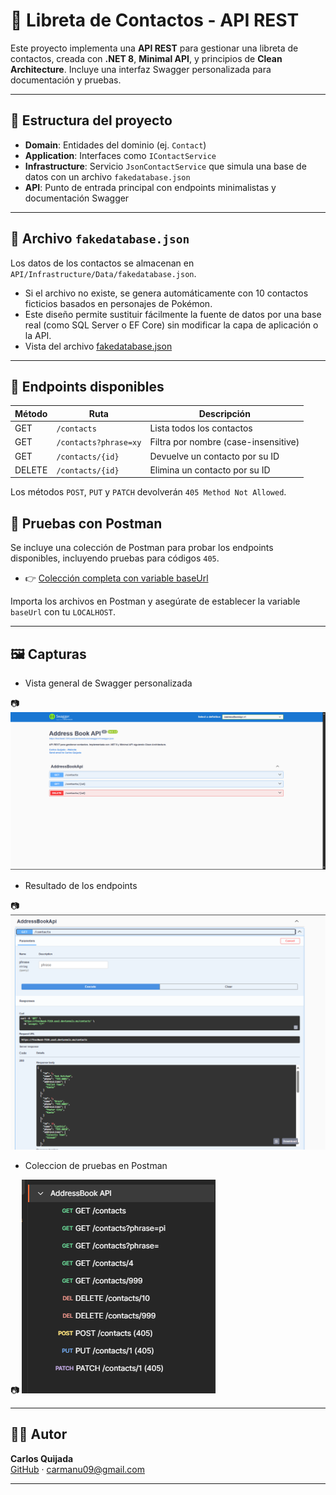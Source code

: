 # 📘 Libreta de Contactos - API REST

Este proyecto implementa una **API REST** para gestionar una libreta de contactos, creada con **.NET 8**, **Minimal API**, y principios de **Clean Architecture**. Incluye una interfaz Swagger personalizada para documentación y pruebas.

---

## 🧱 Estructura del proyecto

- **Domain**: Entidades del dominio (ej. `Contact`)
- **Application**: Interfaces como `IContactService`
- **Infrastructure**: Servicio `JsonContactService` que simula una base de datos con un archivo `fakedatabase.json`
- **API**: Punto de entrada principal con endpoints minimalistas y documentación Swagger

---

## 📂 Archivo `fakedatabase.json`

Los datos de los contactos se almacenan en `API/Infrastructure/Data/fakedatabase.json`.  
- Si el archivo no existe, se genera automáticamente con 10 contactos ficticios basados en personajes de Pokémon.
- Este diseño permite sustituir fácilmente la fuente de datos por una base real (como SQL Server o EF Core) sin modificar la capa de aplicación o la API.
- Vista del archivo [fakedatabase.json](https://github.com/carlosqm09/AddressBookApi/blob/master/API/Docs/Data/fakedatabase.json)
---

## 🔗 Endpoints disponibles

| Método | Ruta                 | Descripción                             |
|--------|----------------------|-----------------------------------------|
| GET    | `/contacts`          | Lista todos los contactos               |
| GET    | `/contacts?phrase=xy`| Filtra por nombre (case-insensitive)    |
| GET    | `/contacts/{id}`     | Devuelve un contacto por su ID          |
| DELETE | `/contacts/{id}`     | Elimina un contacto por su ID           |

Los métodos `POST`, `PUT` y `PATCH` devolverán `405 Method Not Allowed`.

## 🧪 Pruebas con Postman

Se incluye una colección de Postman para probar los endpoints disponibles, incluyendo pruebas para códigos `405`.

- 👉 [Colección completa con variable baseUrl](https://github.com/carlosqm09/AddressBookApi/blob/master/API/Docs/AddressBook%20API.postman_collection.json)

Importa los archivos en Postman y asegúrate de establecer la variable `baseUrl` con tu `LOCALHOST`.

---

## 🖼 Capturas

- Vista general de Swagger personalizada
  
📷 ![Swagger UI](https://raw.githubusercontent.com/carlosqm09/AddressBookApi/refs/heads/master/API/Docs/img/API_UI.png)

- Resultado de los endpoints
  
📷 ![Ejemplo de respuesta JSON](https://raw.githubusercontent.com/carlosqm09/AddressBookApi/refs/heads/master/API/Docs/img/Example_response.png)

- Coleccion de pruebas en Postman
  
📷 ![Postman](https://raw.githubusercontent.com/carlosqm09/AddressBookApi/refs/heads/master/API/Docs/img/Postman_test.png)

---

## 👨‍💻 Autor

**Carlos Quijada**  
[GitHub](https://github.com/carlosqm09) · carmanu09@gmail.com

---
